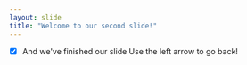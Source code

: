 ```yaml
---
layout: slide
title: "Welcome to our second slide!"
---
```

-[x] And we've finished our slide
Use the left arrow to go back!
